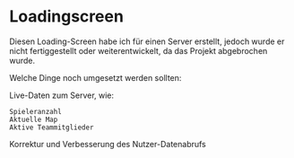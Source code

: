 # Loadingscreen
Diesen Loading-Screen habe ich für einen Server erstellt, jedoch wurde er nicht fertiggestellt oder weiterentwickelt, da das Projekt abgebrochen wurde.

Welche Dinge noch umgesetzt werden sollten:

  Live-Daten zum Server, wie:

    Spieleranzahl
    Aktuelle Map
    Aktive Teammitglieder

  Korrektur und Verbesserung des Nutzer-Datenabrufs

